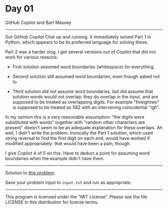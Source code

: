 # Day 01
GitHub Copilot and Bart Massey

---

Got GitHub Copilot Chat up and running. It immediately
solved Part 1 in Python, which appears to be its preferred
language for solving these.

Part 2 was a harder slog. I got several versions out of
Copilot that did not work for various reasons:

* First solution assumed word boundaries (whitespace) for
  everything.
  
* Second solution still assumed word boundaries, even though
  asked not to.
  
* Third solution did not assume word boundaries, but did
  assume that solution words would not overlap: they do overlap
  in the input, and are supposed to be treated as overlapping
  digits. For example "fiveightwo" is supposed to be treated
  as 582 with an intervening coincidental "igh".
  
In my opinion this is a very reasonable assumption: "the
digits were substituted with words" together with "random
other characters are present" doesn't seem to be an adequate
explanation for these overlaps. Ah well, I didn't write the
problem. Ironically the Part 1 solution, which used string
reversal to find the first digit on each end, would have
worked if modified appropriately: that would have been a
pain, though.

I give Copilot 4 of 5 on this. Have to deduct a point for
assuming word boundaries when the example didn't have them.

---

Solution to [this problem](https://adventofcode.com/2023/day/3).

Save your problem input to `input.txt` and run as appropriate.

---

This program is licensed under the "MIT License".
Please see the file LICENSE in this distribution
for license terms.
